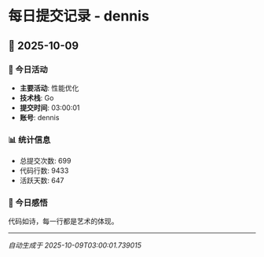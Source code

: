 # 每日提交记录 - dennis

## 📅 2025-10-09

### 🎯 今日活动
- **主要活动**: 性能优化
- **技术栈**: Go
- **提交时间**: 03:00:01
- **账号**: dennis

### 📊 统计信息
- 总提交次数: 699
- 代码行数: 9433
- 活跃天数: 647

### 💭 今日感悟
代码如诗，每一行都是艺术的体现。

---
*自动生成于 2025-10-09T03:00:01.739015*
